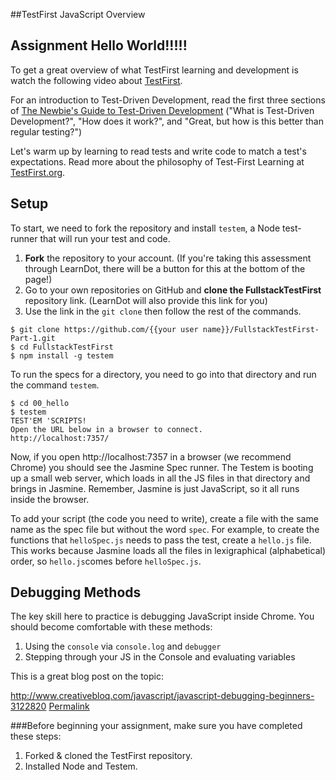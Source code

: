 ##TestFirst JavaScript Overview   


## Assignment Hello World!!!!!

To get a great overview of what TestFirst learning and development is watch the following video about [TestFirst](https://www.youtube.com/watch?v=8MRDJPHMpaQ).

For an introduction to Test-Driven Development, read the first three sections of [The Newbie's Guide to Test-Driven Development](http://code.tutsplus.com/tutorials/the-newbies-guide-to-test-driven-development--net-13835) ("What is Test-Driven Development?", "How does it work?", and "Great, but how is this better than regular testing?")   

Let's warm up by learning to read tests and write code to match a test's expectations. Read more about the philosophy of Test-First Learning at [TestFirst.org](http://testfirst.org/about#whytestfirstteaching).


## Setup

To start, we need to fork the repository and install `testem`, a Node test-runner that will run your test and code.

1. **Fork** the repository to your account. (If you're taking this assessment through LearnDot, there will be a button for this at the bottom of the page!)
2. Go to your own repositories on GitHub and **clone the FullstackTestFirst** repository link. (LearnDot will also provide this link for you)
3. Use the link in the `git clone` then follow the rest of the commands.

```
$ git clone https://github.com/{{your user name}}/FullstackTestFirst-Part-1.git
$ cd FullstackTestFirst
$ npm install -g testem
```

To run the specs for a directory, you need to go into that directory and run the command `testem`. 

```
$ cd 00_hello
$ testem
TEST'EM 'SCRIPTS!
Open the URL below in a browser to connect.
http://localhost:7357/
```

Now, if you open http://localhost:7357 in a browser (we recommend Chrome) you should see the Jasmine Spec runner. The Testem is booting up a small web server, which loads in all the JS files in that directory and brings in Jasmine. Remember, Jasmine is just JavaScript, so it all runs inside the browser.

To add your script (the code you need to write), create a file with the same name as the spec file but without the word `spec`. For example, to create the functions that `helloSpec.js` needs to pass the test, create a `hello.js` file. This works because Jasmine loads all the files in lexigraphical (alphabetical) order, so `hello.js`comes before `helloSpec.js`.

## Debugging Methods

The key skill here to practice is debugging JavaScript inside Chrome. You should become comfortable with these methods:

1.  Using the `console` via `console.log` and `debugger`
2.  Stepping through your JS in the Console and evaluating variables

This is a great blog post on the topic:

http://www.creativebloq.com/javascript/javascript-debugging-beginners-3122820
[Permalink](https://www.evernote.com/shard/s3/sh/3923d313-0199-4272-b589-8a8d397a94c5/b726f74c27265fc96bb8b185e13f9208)


###Before beginning your assignment, make sure you have completed these steps: 

1. Forked & cloned the TestFirst repository.
2. Installed Node and Testem.
